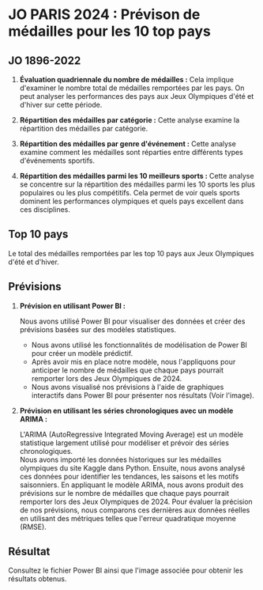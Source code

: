 # JO PARIS 2024 : Prévison de médailles pour les 10 top pays

## JO 1896-2022

1. **Évaluation quadriennale du nombre de médailles :**
   Cela implique d'examiner le nombre total de médailles remportées par les pays. On peut analyser les performances des pays aux Jeux Olympiques d'été et d'hiver sur cette période.

2. **Répartition des médailles par catégorie :**
   Cette analyse examine la répartition des médailles par catégorie.
   
4. **Répartition des médailles par genre d'événement :**
   Cette analyse examine comment les médailles sont réparties entre différents types d'événements sportifs.

5. **Répartition des médailles parmi les 10 meilleurs sports :**
   Cette analyse se concentre sur la répartition des médailles parmi les 10 sports les plus populaires ou les plus compétitifs. Cela permet de voir quels sports dominent les performances olympiques et quels pays excellent dans ces disciplines.


## Top 10 pays
Le total des médailles remportées par les top 10 pays aux Jeux Olympiques d'été et d'hiver.
 

## Prévisions

1. **Prévision en utilisant Power BI :**
   
   Nous avons utilisé Power BI pour visualiser des données et créer des prévisions basées sur des modèles statistiques. 
   - Nous avons utilisé les fonctionnalités de modélisation de Power BI pour créer un modèle prédictif.
   - Après avoir mis en place notre modèle, nous l'appliquons pour anticiper le nombre de médailles que chaque pays pourrait remporter lors des Jeux Olympiques de 2024.
   - Nous avons visualisé nos prévisions à l'aide de graphiques interactifs dans Power BI pour présenter nos résultats (Voir l'image).

3. **Prévision en utilisant les séries chronologiques avec un modèle ARIMA :**

   L'ARIMA (AutoRegressive Integrated Moving Average) est un modèle statistique largement utilisé pour modéliser et prévoir des séries chronologiques.  
   Nous avons importé les données historiques sur les médailles olympiques du site Kaggle dans Python. Ensuite, nous avons analysé ces données pour identifier les tendances, les saisons et les motifs saisonniers. En appliquant le modèle ARIMA, nous avons produit des 
   prévisions sur le nombre de médailles que chaque pays pourrait remporter lors des Jeux Olympiques de 2024. Pour évaluer la précision de nos prévisions, nous comparons ces dernières aux données réelles en utilisant des métriques telles que l'erreur quadratique moyenne 
   (RMSE).


## Résultat
Consultez le fichier Power BI ainsi que l'image associée pour obtenir les résultats obtenus.
